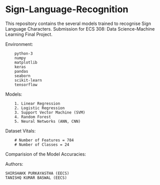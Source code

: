 # Sign-Language-Recognition
This repository contains the several models trained to recognise Sign Language Characters.
Submission for ECS 308: Data Science-Machine Learning Final Project.<br />


Environment:

        python-3
        numpy
        matplotlib
        keras
        pandas
        seaborn
        scikit-learn
        tensorflow


Models:

        1. Linear Regression
        2. Logistic Regression
        3. Support Vector Machine (SVM)
        4. Random Forest
        5. Neural Networks (ANN, CNN)



Dataset Vitals:

        # Number of Features = 784
        # Number of Classes = 24

Comparision of the Model Accuracies:

Authors:

    SHIRSHAKK PURKAYASTHA (EECS)
    TANISHQ KUMAR BASWAL (EECS)
